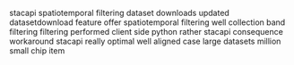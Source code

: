 stacapi spatiotemporal filtering dataset downloads updated datasetdownload feature offer spatiotemporal filtering well collection band filtering filtering performed client side python rather stacapi consequence workaround stacapi really optimal well aligned case large datasets million small chip item